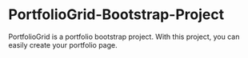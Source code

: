 # PortfolioGrid-Bootstrap-Project

PortfolioGrid is a portfolio bootstrap project. With this project, you can easily create your portfolio page.
